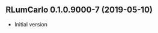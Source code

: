 




<!-- NEWS.md was auto-generated by NEWS.Rmd. Please DO NOT edit by hand!-->

## RLumCarlo 0.1.0.9000-7 (2019-05-10)

  - Initial version
